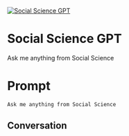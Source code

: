 
[![Social Science GPT](https://flow-prompt-covers.s3.us-west-1.amazonaws.com/icon/Minimalist/i4.png)]()
# Social Science GPT 
Ask me anything from Social Science

# Prompt

```
Ask me anything from Social Science
```

## Conversation




